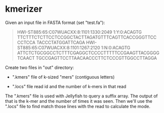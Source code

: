 # kmerizer

Given an input file in FASTA format (set "test.fa"):

 >HWI-ST885:65:C07WUACXX:8:1101:1330:2049 1:Y:0:ACAGTG
 TTCTTTCTCTTCCTCCGGCTACTTAGATGTTTCAGTTCACCGGGTTCCCCTCCA
 TACCCTATGGATTCAGA
 >HWI-ST885:65:C07WUACXX:8:1101:1267:2120 1:N:0:ACAGTG
 ATTCTCTGCGGCCTCTTTCGAGGCTCCCCTTTTTCCGAAGTTACGGGGTCAACT
 TGCCGAGTTCCTTAACAACCCTTCTCCCGTTGGCCTTAGGA

Create two files in "out" directory:

* ".kmers" file of k-sized "mers" (contiguous letters)

* ".locs" file read id and the number of k-mers in that read

The ".kmers" file is used with Jellyfish to query a suffix array.
The output of that is the k-mer and the number of times it was seen.
Then we'll use the ".locs" file to find match those lines with the 
read to calculate the mode.

